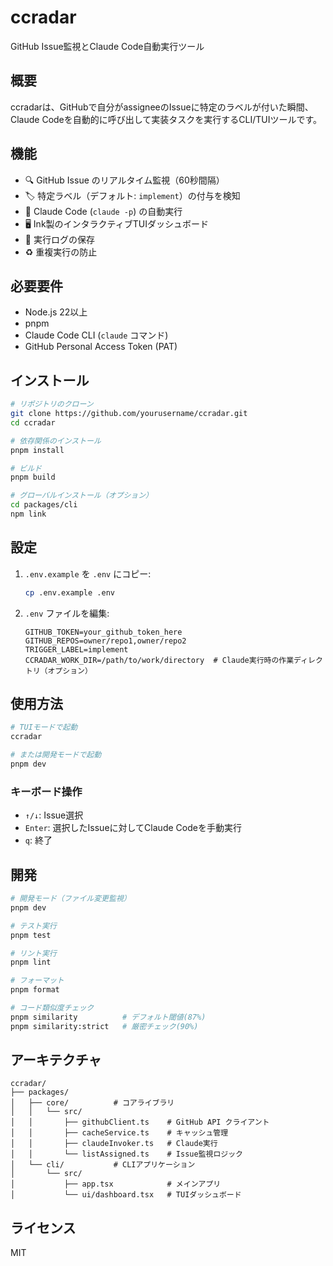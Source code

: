 # ccradar

GitHub Issue監視とClaude Code自動実行ツール

## 概要

ccradarは、GitHubで自分がassigneeのIssueに特定のラベルが付いた瞬間、Claude Codeを自動的に呼び出して実装タスクを実行するCLI/TUIツールです。

## 機能

- 🔍 GitHub Issue のリアルタイム監視（60秒間隔）
- 🏷️ 特定ラベル（デフォルト: `implement`）の付与を検知
- 🤖 Claude Code (`claude -p`) の自動実行
- 🖥️ Ink製のインタラクティブTUIダッシュボード
- 📝 実行ログの保存
- ♻️ 重複実行の防止

## 必要要件

- Node.js 22以上
- pnpm
- Claude Code CLI (`claude` コマンド)
- GitHub Personal Access Token (PAT)

## インストール

```bash
# リポジトリのクローン
git clone https://github.com/yourusername/ccradar.git
cd ccradar

# 依存関係のインストール
pnpm install

# ビルド
pnpm build

# グローバルインストール（オプション）
cd packages/cli
npm link
```

## 設定

1. `.env.example` を `.env` にコピー:
   ```bash
   cp .env.example .env
   ```

2. `.env` ファイルを編集:
   ```env
   GITHUB_TOKEN=your_github_token_here
   GITHUB_REPOS=owner/repo1,owner/repo2
   TRIGGER_LABEL=implement
   CCRADAR_WORK_DIR=/path/to/work/directory  # Claude実行時の作業ディレクトリ（オプション）
   ```

## 使用方法

```bash
# TUIモードで起動
ccradar

# または開発モードで起動
pnpm dev
```

### キーボード操作

- `↑/↓`: Issue選択
- `Enter`: 選択したIssueに対してClaude Codeを手動実行
- `q`: 終了

## 開発

```bash
# 開発モード（ファイル変更監視）
pnpm dev

# テスト実行
pnpm test

# リント実行
pnpm lint

# フォーマット
pnpm format

# コード類似度チェック
pnpm similarity          # デフォルト閾値(87%)
pnpm similarity:strict   # 厳密チェック(90%)
```

## アーキテクチャ

```
ccradar/
├── packages/
│   ├── core/          # コアライブラリ
│   │   └── src/
│   │       ├── githubClient.ts    # GitHub API クライアント
│   │       ├── cacheService.ts    # キャッシュ管理
│   │       ├── claudeInvoker.ts   # Claude実行
│   │       └── listAssigned.ts    # Issue監視ロジック
│   └── cli/           # CLIアプリケーション
│       └── src/
│           ├── app.tsx            # メインアプリ
│           └── ui/dashboard.tsx   # TUIダッシュボード
```

## ライセンス

MIT